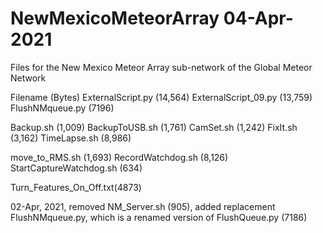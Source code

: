 # NewMexicoMeteorArray 04-Apr-2021
Files for the New Mexico Meteor Array sub-network of the Global Meteor Network

Filename		(Bytes)
ExternalScript.py	(14,564)
ExternalScript_09.py	(13,759)
FlushNMqueue.py		(7196)

Backup.sh		(1,009)
BackupToUSB.sh		(1,761)
CamSet.sh		(1,242)
FixIt.sh		(3,162)
TimeLapse.sh		(8,986)

move_to_RMS.sh		(1,693)
RecordWatchdog.sh	(8,126)
StartCaptureWatchdog.sh	(634)

Turn_Features_On_Off.txt(4873)

02-Apr, 2021, removed NM_Server.sh (905), added replacement FlushNMqueue.py,
which is a renamed version of FlushQueue.py (7186)
